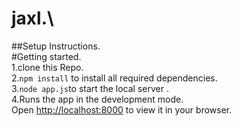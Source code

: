 # jaxl.\
##Setup Instructions.\
#Getting started.\
1.clone this Repo.\
2.`npm install` to install all required dependencies.\
3.`node app.js`to start the local server .\
4.Runs the app in the development mode.\
Open [http://localhost:8000](http://localhost:8000) to view it in your browser.


